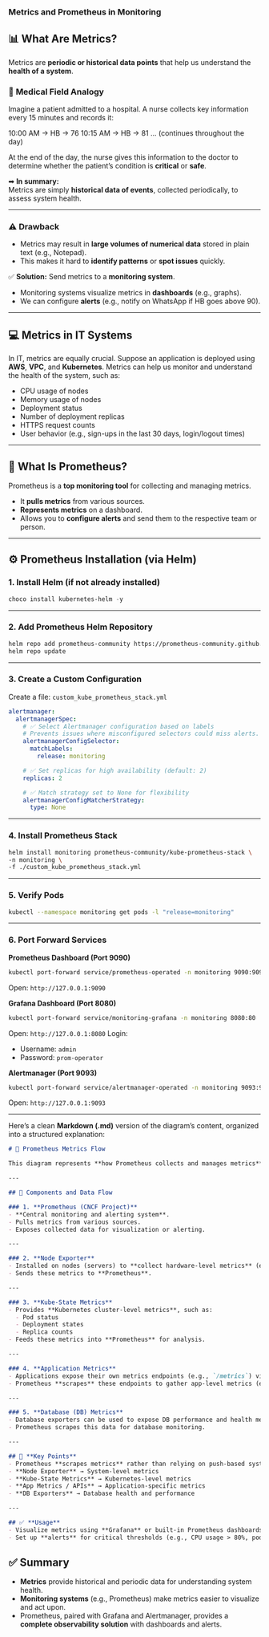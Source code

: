 

### Metrics and Prometheus in Monitoring

 ## 📊 What Are Metrics?
Metrics are **periodic or historical data points** that help us understand the **health of a system**.


### 🏥 **Medical Field Analogy**
Imagine a patient admitted to a hospital. A nurse collects key information every 15 minutes and records it:  



10:00 AM → HB → 76
10:15 AM → HB → 81
... (continues throughout the day)



At the end of the day, the nurse gives this information to the doctor to determine whether the patient’s condition is **critical** or **safe**.

➡ **In summary:**  
Metrics are simply **historical data of events**, collected periodically, to assess system health.

---

### ⚠️ **Drawback**
- Metrics may result in **large volumes of numerical data** stored in plain text (e.g., Notepad).  
- This makes it hard to **identify patterns** or **spot issues** quickly.  

✅ **Solution:** Send metrics to a **monitoring system**.  
- Monitoring systems visualize metrics in **dashboards** (e.g., graphs).  
- We can configure **alerts** (e.g., notify on WhatsApp if HB goes above 90).

---

## 💻 Metrics in IT Systems
In IT, metrics are equally crucial. Suppose an application is deployed using **AWS**, **VPC**, and **Kubernetes**. Metrics can help us monitor and understand the health of the system, such as:  
- CPU usage of nodes  
- Memory usage of nodes  
- Deployment status  
- Number of deployment replicas  
- HTTPS request counts  
- User behavior (e.g., sign-ups in the last 30 days, login/logout times)

---

## 🔎 What Is Prometheus?
Prometheus is a **top monitoring tool** for collecting and managing metrics.  
- It **pulls metrics** from various sources.  
- **Represents metrics** on a dashboard.  
- Allows you to **configure alerts** and send them to the respective team or person.

---

## ⚙️ Prometheus Installation (via Helm)

### 1. **Install Helm (if not already installed)**
```powershell
choco install kubernetes-helm -y
````

---

### 2. **Add Prometheus Helm Repository**

```bash
helm repo add prometheus-community https://prometheus-community.github.io/helm-charts
helm repo update
```

---

### 3. **Create a Custom Configuration**

Create a file: `custom_kube_prometheus_stack.yml`

```yaml
alertmanager:
  alertmanagerSpec:
    # ✅ Select Alertmanager configuration based on labels
    # Prevents issues where misconfigured selectors could miss alerts.
    alertmanagerConfigSelector:
      matchLabels:
        release: monitoring

    # ✅ Set replicas for high availability (default: 2)
    replicas: 2

    # ✅ Match strategy set to None for flexibility
    alertmanagerConfigMatcherStrategy:
      type: None
```

---

### 4. **Install Prometheus Stack**

```bash
helm install monitoring prometheus-community/kube-prometheus-stack \
-n monitoring \
-f ./custom_kube_prometheus_stack.yml
```

---

### 5. **Verify Pods**

```bash
kubectl --namespace monitoring get pods -l "release=monitoring"
```

---

### 6. **Port Forward Services**

**Prometheus Dashboard (Port 9090)**

```bash
kubectl port-forward service/prometheus-operated -n monitoring 9090:9090
```

Open: `http://127.0.0.1:9090`

**Grafana Dashboard (Port 8080)**

```bash
kubectl port-forward service/monitoring-grafana -n monitoring 8080:80
```

Open: `http://127.0.0.1:8080`
Login:

* Username: `admin`
* Password: `prom-operator`

**Alertmanager (Port 9093)**

```bash
kubectl port-forward service/alertmanager-operated -n monitoring 9093:9093
```

Open: `http://127.0.0.1:9093`

---


Here’s a clean **Markdown (.md)** version of the diagram’s content, organized into a structured explanation:

```markdown
# 📡 Prometheus Metrics Flow

This diagram represents **how Prometheus collects and manages metrics** in a monitoring system.

---

## 🔗 Components and Data Flow

### 1. **Prometheus (CNCF Project)**
- **Central monitoring and alerting system**.
- Pulls metrics from various sources.
- Exposes collected data for visualization or alerting.

---

### 2. **Node Exporter**
- Installed on nodes (servers) to **collect hardware-level metrics** (e.g., CPU, memory, disk usage).
- Sends these metrics to **Prometheus**.

---

### 3. **Kube-State Metrics**
- Provides **Kubernetes cluster-level metrics**, such as:
  - Pod status
  - Deployment states
  - Replica counts
- Feeds these metrics into **Prometheus** for analysis.

---

### 4. **Application Metrics**
- Applications expose their own metrics endpoints (e.g., `/metrics`) via **APIs** or services.
- Prometheus **scrapes** these endpoints to gather app-level metrics (e.g., request counts, error rates).

---

### 5. **Database (DB) Metrics**
- Database exporters can be used to expose DB performance and health metrics.
- Prometheus scrapes this data for database monitoring.

---

## 🔎 **Key Points**
- Prometheus **scrapes metrics** rather than relying on push-based systems.  
- **Node Exporter** → System-level metrics  
- **Kube-State Metrics** → Kubernetes-level metrics  
- **App Metrics / APIs** → Application-specific metrics  
- **DB Exporters** → Database health and performance  

---

## ✅ **Usage**
- Visualize metrics using **Grafana** or built-in Prometheus dashboards.
- Set up **alerts** for critical thresholds (e.g., CPU usage > 80%, pod failures).
```


## ✅ **Summary**

* **Metrics** provide historical and periodic data for understanding system health.
* **Monitoring systems** (e.g., Prometheus) make metrics easier to visualize and act upon.
* Prometheus, paired with Grafana and Alertmanager, provides a **complete observability solution** with dashboards and alerts.

```


